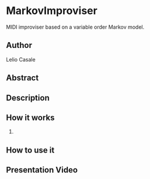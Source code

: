 # MarkovImproviser
MIDI improviser based on a variable order Markov model.

## Author
Lelio Casale

## Abstract

## Description

## How it works
1. 

## How to use it

## Presentation Video
